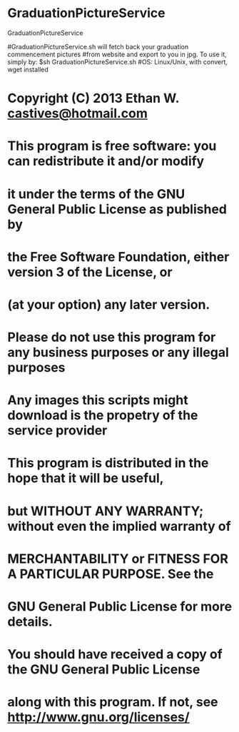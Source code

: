 GraduationPictureService
========================

GraduationPictureService

#GraduationPictureService.sh will fetch back your graduation commencement pictures
#from website and export to you in jpg. To use it, simply by: $sh GraduationPictureService.sh
#OS: Linux/Unix, with convert, wget installed

#    Copyright (C) 2013  Ethan W. castives@hotmail.com

#    This program is free software: you can redistribute it and/or modify
#    it under the terms of the GNU General Public License as published by
#    the Free Software Foundation, either version 3 of the License, or
#    (at your option) any later version.
#	 Please do not use this program for any business purposes or any illegal purposes
#	 Any images this scripts might download is the propetry of the service provider

#    This program is distributed in the hope that it will be useful,
#    but WITHOUT ANY WARRANTY; without even the implied warranty of
#    MERCHANTABILITY or FITNESS FOR A PARTICULAR PURPOSE.  See the
#    GNU General Public License for more details.

#    You should have received a copy of the GNU General Public License
#    along with this program.  If not, see http://www.gnu.org/licenses/


